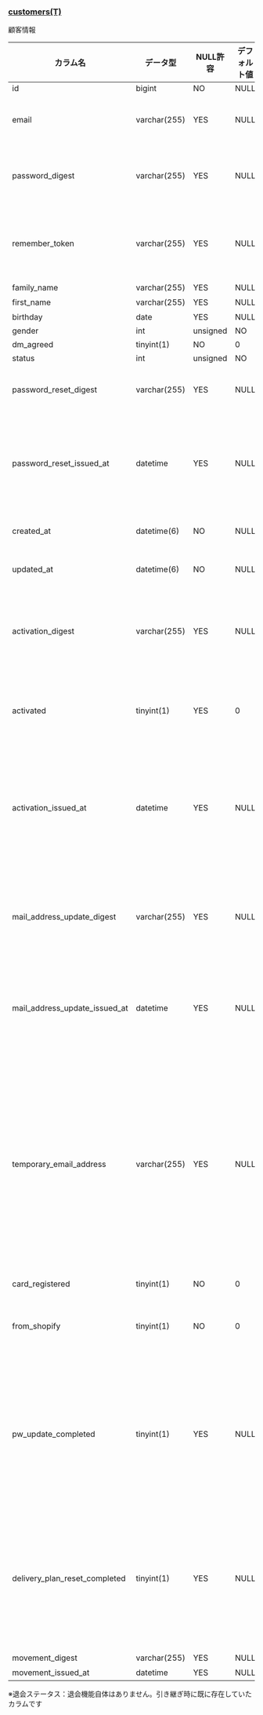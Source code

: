 ### [customers(T)](https://docs.google.com/spreadsheets/d/1lUmvenkr5ejjbUE94PmhqNayrkiqSJutftjH3E-JnaU/edit#gid=0&range=2:2)
顧客情報

|カラム名|データ型|NULL許容|デフォルト値|Key|属性|説明|
|----|----|----|----|----|----|----|
|id|bigint|NO|NULL|PRI|auto_increment|id|
|email|varchar(255)|YES|NULL|メールアドレス|
|password_digest|varchar(255)|YES|NULL|||暗号化されたパスワード文字列|
|remember_token|varchar(255)|YES|NULL|||暗号化されたセッション管理文字列|
|family_name|varchar(255)|YES|NULL||姓|
|first_name|varchar(255)|YES|NULL|||名|
|birthday|date|YES|NULL|||誕生日|
|gender|int|unsigned|NO|90|||性別:female: 女性(1),male: 男性(2),other: その他(3),no_answer: 無回答(9)|
|dm_agreed|tinyint(1)|NO|0|MUL|DM送信の可否|
|status|int|unsigned|NO|10|MUL||※退会ステータス:active: 退会していない(1),withdraw: 退会している(2)|
|password_reset_digest|varchar(255)|YES|NULL|MUL|暗号化されたパスワードリセット時の認証用文字列|
|password_reset_issued_at|datetime|YES|NULL|||パスワードリセット用メール送信が行われた時刻|
|created_at|datetime(6)|NO|NULL|||レコード生成時刻|
|updated_at|datetime(6)|NO|NULL|||レコード更新時刻|
|activation_digest|varchar(255)|YES|NULL|||暗号化されたアカウント有効化の認証用文字列|
|activated|tinyint(1)|YES|0|||アカウントが有効化されているか否か|
|activation_issued_at|datetime|YES|NULL|||アカウント有効化（アカウント作成）用メールが送信された時刻|
|mail_address_update_digest|varchar(255)|YES|NULL|||暗号化されたメールアドレス変更時の認証用文字列|
|mail_address_update_issued_at|datetime|YES|NULL|||メールアドレス変更用メールが送信された時刻|
|temporary_email_address|varchar(255)|YES|NULL|||メールアドレス変更処理を行う際、実際に変更されるまでの間、一時的に変更したいアドレスを保持しておく用のカラム|
|card_registered|tinyint(1)|NO|0||||クレジットカード情報が登録されているか否か|
|from_shopify|tinyint(1)|NO|0|||旧Shopifyサイト会員であるか否か|
|pw_update_completed|tinyint(1)|YES|NULL|||旧サイト会員が新サイトへ移行時に、パスワード更新が完了しているか否か|
|delivery_plan_reset_completed|tinyint(1)|YES|NULL|||旧サイト会員が新サイトへ移行時に、定期お届け日設定が完了しているか否か|
|movement_digest|varchar(255)|YES|NULL|||未使用|
|movement_issued_at|datetime|YES|NULL|||未使用|

※退会ステータス：退会機能自体はありません。引き継ぎ時に既に存在していたカラムです
